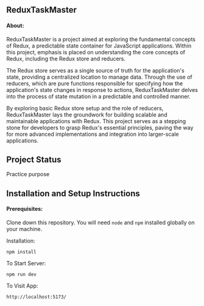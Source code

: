 ## ReduxTaskMaster

#### About:

ReduxTaskMaster is a project aimed at exploring the fundamental concepts of Redux, a predictable state container for JavaScript applications. Within this project, emphasis is placed on understanding the core concepts of Redux, including the Redux store and reducers.

The Redux store serves as a single source of truth for the application's state, providing a centralized location to manage data. Through the use of reducers, which are pure functions responsible for specifying how the application's state changes in response to actions, ReduxTaskMaster delves into the process of state mutation in a predictable and controlled manner.

By exploring basic Redux store setup and the role of reducers, ReduxTaskMaster lays the groundwork for building scalable and maintainable applications with Redux. This project serves as a stepping stone for developers to grasp Redux's essential principles, paving the way for more advanced implementations and integration into larger-scale applications.

## Project Status
Practice purpose 


## Installation and Setup Instructions

#### Prerequisites:  

Clone down this repository. You will need `node` and `npm` installed globally on your machine.  

Installation:

`npm install`  

To Start Server:

`npm run dev`  

To Visit App:

`http://localhost:5173/`  



